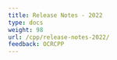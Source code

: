 ```yaml
---
title: Release Notes - 2022
type: docs
weight: 98
url: /cpp/release-notes-2022/
feedback: OCRCPP
---
```



